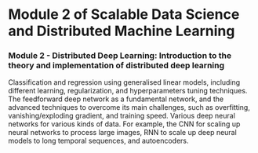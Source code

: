 # Module 2 of Scalable Data Science and Distributed Machine Learning

### Module 2 - Distributed Deep Learning: Introduction to the theory and implementation of distributed deep learning

Classification and regression using generalised linear models, including different learning, regularization, and hyperparameters tuning techniques. The feedforward deep network as a fundamental network, and the advanced techniques to overcome its main challenges, such as overfitting, vanishing/exploding gradient, and training speed. Various deep neural networks for various kinds of data. For example, the CNN for scaling up neural networks to process large images, RNN to scale up deep neural models to long temporal sequences, and autoencoders.
